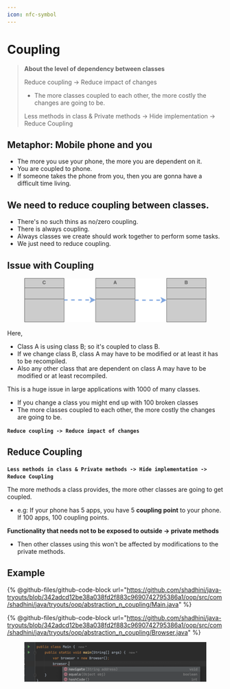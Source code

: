 ```yaml
---
icon: nfc-symbol
---
```


# Coupling



> **About the level of dependency between classes**
>
> Reduce coupling -> Reduce impact of changes
>
> * The more classes coupled to each other, the more costly the changes are going to be.
>
> Less methods in class & Private methods -> Hide implementation -> Reduce Coupling



## Metaphor: Mobile phone and you

* The more you use your phone, the more you are dependent on it.&#x20;
* You are coupled to phone.
* If someone takes the phone from you, then you are gonna have a difficult time living.



## We need to reduce coupling between classes.

* There's no such thins as no/zero coupling.
* There is always coupling.
* Always classes we create should work together to perform some tasks.
* We just need to reduce coupling.



## Issue with Coupling

<figure><img src="../.gitbook/assets/java-coupling.png" alt="" width="563"><figcaption></figcaption></figure>

Here,

* Class A is using class B; so it's coupled to class B.
* If we change class B, class A may have to be modified or at least it has to be recompiled.
* Also any other class that are dependent on class A may have to be modified or at least recompiled.

This is a huge issue in large applications with 1000 of many classes.

* If you change a class you might end up with 100 broken classes&#x20;
* The more classes coupled to each other, the more costly the changes are going to be.

**`Reduce coupling -> Reduce impact of changes`**



## Reduce Coupling&#x20;

**`Less methods in class & Private methods -> Hide implementation -> Reduce Coupling`**

The more methods a class provides, the more other classes are going to get coupled.

* e.g: If your phone has 5 apps, you have 5 **coupling point** to your phone. If 100 apps, 100 coupling points.

**Functionality that needs not to be exposed to outside -> private methods**

* Then other classes using this won't be affected by modifications to the private methods.



## Example

{% @github-files/github-code-block url="https://github.com/shadhini/java-tryouts/blob/342adcd12be38a038fd2f883c9690742795386a1/oop/src/com/shadhini/java/tryouts/oop/abstraction_n_coupling/Main.java" %}

{% @github-files/github-code-block url="https://github.com/shadhini/java-tryouts/blob/342adcd12be38a038fd2f883c9690742795386a1/oop/src/com/shadhini/java/tryouts/oop/abstraction_n_coupling/Browser.java" %}

<figure><img src="../.gitbook/assets/java_access_memebers_of_class.png" alt=""><figcaption></figcaption></figure>
